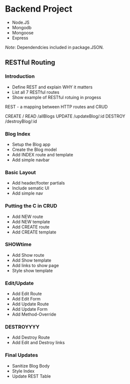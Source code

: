 # Backend Project

* Node.JS
* Mongodb
* Mongoose
* Express

*Note*: Dependendcies included in package.JSON.


## RESTful Routing

### Introduction

* Define REST and explain WHY it matters
* List all 7 RESTful routes
* Show example of RESTful rotuing in progess

REST - a mapping between HTTP routes and CRUD

CREATE  /
READ    /allBlogs
UPDATE  /updateBlog/:id
DESTROY /destroyBlog/:id

### Blog Index

* Setup the Blog app
* Create the Blog model
* Add INDEX route and template
* Add simple navbar

### Basic Layout

* Add header/footer partials
* Include sematic UI
* Add simple nav

### Putting the C in CRUD

* Add NEW route
* Add NEW template
* Add CREATE route
* Add CREATE template

### SHOWtime

* Add Show route
* Add Show template
* Add links to show page
* Style show template

### Edit/Update

* Add Edit Route
* Add Edit Form
* Add Update Route
* Add Update Form
* Add Method-Override

### DESTROYYYY

* Add Destroy Route
* Add Edit and Destroy links

### Final Updates

* Sanitize Blog Body
* Style Index
* Update REST Table


